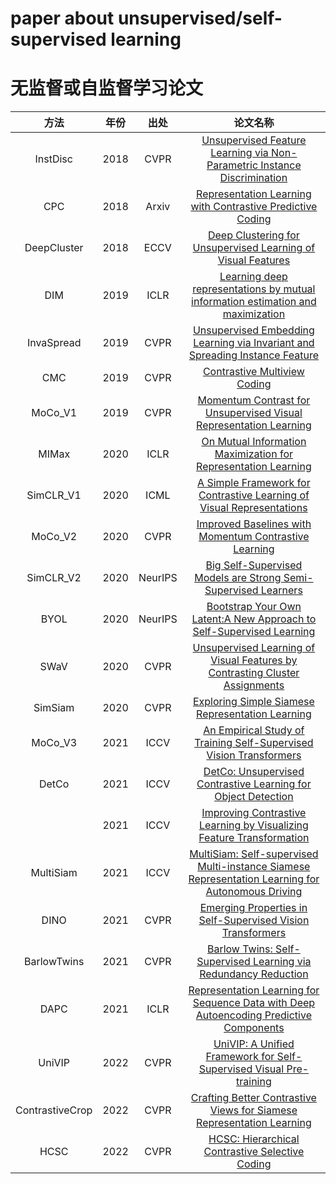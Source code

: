 # paper about unsupervised/self-supervised learning
# 无监督或自监督学习论文


| 方法 | 年份 | 出处 | 论文名称 |
| :--: | :--: | :--: | :--: |
| InstDisc | 2018 | CVPR | [Unsupervised Feature Learning via Non-Parametric Instance Discrimination](https://arxiv.org/pdf/1805.01978.pdf) |
| CPC | 2018 | Arxiv | [Representation Learning with Contrastive Predictive Coding](https://arxiv.org/pdf/1807.03748.pdf) |
| DeepCluster | 2018 | ECCV | [Deep Clustering for Unsupervised Learning of Visual Features](https://arxiv.org/pdf/1807.05520v2.pdf) |
| DIM | 2019 | ICLR | [Learning deep representations by mutual information estimation and maximization](https://arxiv.org/pdf/1808.06670v5.pdf) |
| InvaSpread | 2019 | CVPR | [Unsupervised Embedding Learning via Invariant and Spreading Instance Feature](https://arxiv.org/pdf/1904.03436.pdf) | 
| CMC | 2019 | CVPR | [Contrastive Multiview Coding](https://arxiv.org/pdf/1906.05849.pdf) |
| MoCo_V1 | 2019 | CVPR | [Momentum Contrast for Unsupervised Visual Representation Learning](https://arxiv.org/pdf/1911.05722.pdf) | 
| MIMax | 2020 | ICLR | [On Mutual Information Maximization for Representation Learning](https://arxiv.org/pdf/1907.13625v2.pdf) |
| SimCLR_V1 | 2020 | ICML | [A Simple Framework for Contrastive Learning of Visual Representations](https://arxiv.org/pdf/2002.05709.pdf) |
| MoCo_V2 | 2020 | CVPR | [Improved Baselines with Momentum Contrastive Learning](https://arxiv.org/pdf/2003.04297.pdf) |
| SimCLR_V2 | 2020 | NeurIPS | [Big Self-Supervised Models are Strong Semi-Supervised Learners](https://arxiv.org/pdf/2006.10029.pdf) |
| BYOL | 2020 | NeurIPS | [Bootstrap Your Own Latent:A New Approach to Self-Supervised Learning](https://arxiv.org/pdf/2006.07733.pdf) |
| SWaV | 2020 | CVPR | [Unsupervised Learning of Visual Features by Contrasting Cluster Assignments](https://arxiv.org/pdf/2006.09882.pdf) |
| SimSiam | 2020 |  CVPR | [Exploring Simple Siamese Representation Learning](https://arxiv.org/pdf/2011.10566.pdf) |
| MoCo_V3 | 2021 | ICCV | [An Empirical Study of Training Self-Supervised Vision Transformers](https://arxiv.org/pdf/2104.02057.pdf) |
| DetCo | 2021 | ICCV | [DetCo: Unsupervised Contrastive Learning for Object Detection](https://arxiv.org/pdf/2102.04803.pdf) |
|| 2021 | ICCV | [Improving Contrastive Learning by Visualizing Feature Transformation](https://arxiv.org/pdf/2108.02982.pdf) |
| MultiSiam | 2021 | ICCV | [MultiSiam: Self-supervised Multi-instance Siamese Representation Learning for Autonomous Driving](https://arxiv.org/pdf/2108.12178.pdf) | [code](https://github.com/KaiChen1998/MultiSiam)
| DINO | 2021 | CVPR | [Emerging Properties in Self-Supervised Vision Transformers](https://arxiv.org/pdf/2104.14294.pdf) | 
| BarlowTwins | 2021 | CVPR | [Barlow Twins: Self-Supervised Learning via Redundancy Reduction](https://arxiv.org/pdf/2103.03230v3.pdf)|
| DAPC | 2021 | ICLR | [Representation Learning for Sequence Data with Deep Autoencoding Predictive Components](https://arxiv.org/pdf/2010.03135v2.pdf) |
| UniVIP | 2022 | CVPR | [UniVIP: A Unified Framework for Self-Supervised Visual Pre-training](https://arxiv.org/abs/2203.06965) |
| ContrastiveCrop | 2022 | CVPR | [Crafting Better Contrastive Views for Siamese Representation Learning](https://arxiv.org/pdf/2202.03278.pdf) |
| HCSC | 2022 | CVPR | [HCSC: Hierarchical Contrastive Selective Coding](https://arxiv.org/pdf/2202.00455.pdf) |
